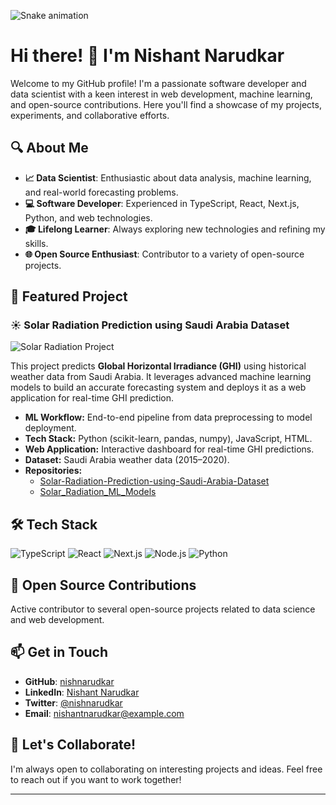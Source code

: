 ![Snake animation](https://github.com/nishnarudkar/nishnarudkar/blob/output/github-contribution-grid-snake.svg)
# Hi there! 👋 I'm Nishant Narudkar

Welcome to my GitHub profile! I'm a passionate software developer and data scientist with a keen interest in web development, machine learning, and open-source contributions. Here you'll find a showcase of my projects, experiments, and collaborative efforts.

## 🔍 About Me
- **📈 Data Scientist**: Enthusiastic about data analysis, machine learning, and real-world forecasting problems.
- **💻 Software Developer**: Experienced in TypeScript, React, Next.js, Python, and web technologies.
- **🎓 Lifelong Learner**: Always exploring new technologies and refining my skills.
- **🌐 Open Source Enthusiast**: Contributor to a variety of open-source projects.

## 🚀 Featured Project

### ☀️ Solar Radiation Prediction using Saudi Arabia Dataset

![Solar Radiation Project](Solar-Radiation-Prediction-using-Saudi-Arabia-Dataset/Screenshots/homepage.jpg)

This project predicts **Global Horizontal Irradiance (GHI)** using historical weather data from Saudi Arabia. It leverages advanced machine learning models to build an accurate forecasting system and deploys it as a web application for real-time GHI prediction.

- **ML Workflow:** End-to-end pipeline from data preprocessing to model deployment.
- **Tech Stack:** Python (scikit-learn, pandas, numpy), JavaScript, HTML.
- **Web Application:** Interactive dashboard for real-time GHI predictions.
- **Dataset:** Saudi Arabia weather data (2015–2020).
- **Repositories:** 
  - [Solar-Radiation-Prediction-using-Saudi-Arabia-Dataset](https://github.com/nishnarudkar/Solar-Radiation-Prediction-using-Saudi-Arabia-Dataset)
  - [Solar_Radiation_ML_Models](https://github.com/nishnarudkar/Solar_Radiation_ML_Models)

## 🛠️ Tech Stack

![TypeScript](https://img.shields.io/badge/TypeScript-007ACC?style=for-the-badge&logo=typescript&logoColor=white)
![React](https://img.shields.io/badge/React-20232A?style=for-the-badge&logo=react&logoColor=61DAFB)
![Next.js](https://img.shields.io/badge/Next.js-000000?style=for-the-badge&logo=nextdotjs&logoColor=white)
![Node.js](https://img.shields.io/badge/Node.js-43853D?style=for-the-badge&logo=node-dot-js&logoColor=white)
![Python](https://img.shields.io/badge/Python-3776AB?style=for-the-badge&logo=python&logoColor=white)

## 🌟 Open Source Contributions
Active contributor to several open-source projects related to data science and web development.

## 📫 Get in Touch

- **GitHub**: [nishnarudkar](https://github.com/nishnarudkar)
- **LinkedIn**: [Nishant Narudkar](https://www.linkedin.com/in/nishant-narudkar/)
- **Twitter**: [@nishnarudkar](https://twitter.com/nishnarudkar)
- **Email**: [nishantnarudkar@example.com](mailto:nishnarudkar@gmail.com)

## 🌱 Let's Collaborate!
I'm always open to collaborating on interesting projects and ideas. Feel free to reach out if you want to work together!

---
